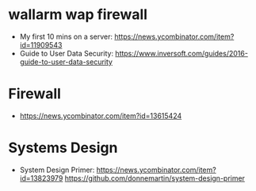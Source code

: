 wallarm wap firewall
===================

* My first 10 mins on a server: https://news.ycombinator.com/item?id=11909543
* Guide to User Data Security: https://www.inversoft.com/guides/2016-guide-to-user-data-security


Firewall
========

* https://news.ycombinator.com/item?id=13615424


Systems Design
==============

* System Design Primer: 
  https://news.ycombinator.com/item?id=13823979
  https://github.com/donnemartin/system-design-primer
